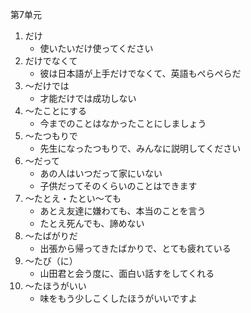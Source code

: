 第7单元

1. だけ
   * 使いたいだけ使ってください
2. だけでなくて
   * 彼は日本語が上手だけでなくて、英語もぺらぺらだ
3. 〜だけでは
   * 才能だけでは成功しない
4. 〜たことにする
   * 今までのことはなかったことにしましょう
5. 〜たつもりで
   * 先生になったつもりで、みんなに説明してください
6. 〜だって
   * あの人はいつだって家にいない
   * 子供だってそのくらいのことはできます
7. 〜たとえ・たとい〜ても
   * あとえ友達に嫌わても、本当のことを言う
   * たとえ死んでも、諦めない
8. 〜たばがりだ
   * 出張から帰ってきたばかりで、とても疲れている
9. 〜たび（に）
   * 山田君と会う度に、面白い話すをしてくれる
10. 〜たほうがいい
    * 味をもう少しこくしたほうがいいですよ
